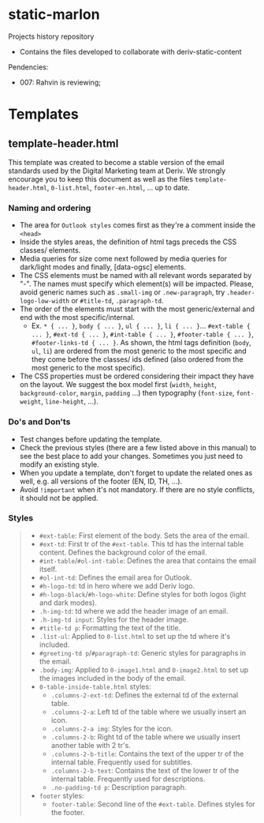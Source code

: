 # static-marlon

Projects history repository
- Contains the files developed to collaborate with deriv-static-content

Pendencies:
- 007: Rahvin is reviewing;
  
# Templates
## template-header.html
This template was created to become a stable version of the email standards used by the Digital Marketing team at Deriv. We strongly encourage you to keep this document as well as the files `template-header.html`, `0-list.html`, `footer-en.html`, ... up to date.
### Naming and ordering
- The area for `Outlook styles` comes first as they're a comment inside the `<head>`
- Inside the styles areas, the definition of html tags preceds the CSS classes/ elements.
- Media queries for size come next followed by media queries for dark/light modes and finally, [data-ogsc] elements.
- The CSS elements must be named with all relevant words separated by "-". The names must specify which element(s) will be impacted. Please, avoid generic names such as `.small-img` or `.new-paragraph`, try `.header-logo-low-width` or `#title-td`, `.paragraph-td`.
- The order of the elements must start with the most generic/external and end with the most specific/internal.
  - Ex. `* { ... }`, `body { ... }`, `ul { ... }`, `li { ... }`... `#ext-table { ... }`, `#ext-td { ... }`, `#int-table { ... }`, `#footer-table { ... }`, `#footer-links-td { ... }`. As shown, the html tags definition (`body`, `ul`, `li`) are ordered from the most generic to the most specific and they come before the classes/ ids defined (also ordered from the most generic to the most specific).
- The CSS properties must be ordered considering their impact they have on the layout. We suggest the box model first (`width`, `height`, `background-color`, `margin`, `padding` ...) then typography (`font-size`, `font-weight`, `line-height`, ...).
### Do's and Don'ts
 - Test changes before updating the template.
 - Check the previous styles (there are a few listed above in this manual) to see the best place to add your changes. Sometimes you just need to modify an existing style.
 - When you update a template, don't forget to update the related ones as well, e.g. all versions of the footer (EN, ID, TH, ...).
 - Avoid `!important` when it's not mandatory. If there are no style conflicts, it should not be applied.
 ### Styles
> - `#ext-table`: First element of the body. Sets the area of the email.
> - `#ext-td`: First tr of the `#ext-table`. This td has the internal table content. Defines the background color of the email.
> - `#int-table`/`#ol-int-table`: Defines the area that contains the email itself.
> - `#ol-int-td`: Defines the email area for Outlook.
> - `#h-logo-td`: td in hero where we add Deriv logo.
> - `#h-logo-black`/`#h-logo-white`: Define styles for both logos (light and dark modes).
> - `.h-img-td`: td where we add the header image of an email.
> - `.h-img-td input`: Styles for the header image.
> - `#title-td p`: Formatting the text of the title.
> - `.list-ul`: Applied to `0-list.html` to set up the td where it's included.
> - `#greeting-td p`/`#paragraph-td`: Generic styles for paragraphs in the email.
> - `.body-img`: Applied to `0-image1.html` and `0-image2.html` to set up the images included in the body of the email.
> - `0-table-inside-table.html` styles:
>   - `.columns-2-ext-td`: Defines the external td of the external table.
>   - `.columns-2-a`: Left td of the table where we usually insert an icon.
>   - `.columns-2-a img`: Styles for the icon.
>   - `.columns-2-b`: Right td of the table where we usually insert another table with 2 tr's.
>   - `.columns-2-b-title`: Contains the text of the upper tr of the internal table. Frequently used for subtitles.
>   - `.columns-2-b-text`: Contains the text of the lower tr of the internal table. Frequently used for descriptions.
>   - `.no-padding-td p`: Description paragraph.
> - `footer` styles:
>   - `footer-table`: Second line of the `#ext-table`. Defines styles for the footer.
>   
